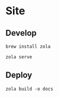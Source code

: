 # Site

## Develop

```
brew install zola
```

```
zola serve
```

## Deploy

```
zola build -o docs
```
